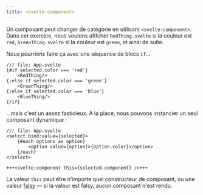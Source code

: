 ```yaml
---
title: <svelte:component>
---
```


Un composant peut changer de catégorie en utilisant `<svelte:component>`. Dans cet exercice, nous voulons afifcher `RedThing.svelte` si la couleur est `red`, `GreenThing.svelte` si la couleur est `green`, et ainsi de suite.

Nous _pourrions_ faire ça avec une séquence de blocs `if`...

```svelte
/// file: App.svelte
{#if selected.color === 'red'}
	<RedThing/>
{:else if selected.color === 'green'}
	<GreenThing/>
{:else if selected.color === 'blue'}
	<BlueThing/>
{/if}
```

...mais c'est un assez fastidieux. À la place, nous pouvons instancier un seul composant dynamique :

```svelte
/// file: App.svelte
<select bind:value={selected}>
	{#each options as option}
		<option value={option}>{option.color}</option>
	{/each}
</select>

+++<svelte:component this={selected.component} />+++
```

La valeur `this` peut être n'importe quel constructeur de composant, ou une valeur <span class="vo">[falsy](PUBLIC_SVELTE_SITE_URL/docs/javascript#falsy-truthy-falsy)</span> — si la valeur est falsy, aucun composant n'est rendu.

